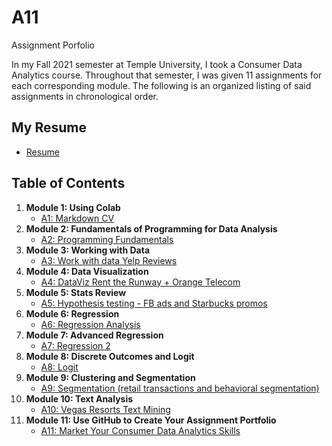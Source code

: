 # A11
Assignment Porfolio

In my Fall 2021 semester at Temple University, I took a Consumer Data Analytics course. Throughout that semester, I was given 11 assignments for each corresponding module. The following is an organized listing of said assignments in chronological order. 

## My Resume
- [Resume](https://colab.research.google.com/drive/1bBK4qZYEVMJtMc5Qv9xVfAQFLTrNyZsw)

## Table of Contents
1. **Module 1: Using Colab**
   - [A1: Markdown CV](https://colab.research.google.com/drive/11750Q__-_-aNDH4-KzfMGfrd3ZfLDQuk)
2. **Module 2: Fundamentals of Programming for Data Analysis**
   - [A2: Programming Fundamentals](https://colab.research.google.com/drive/1ghzdrmIutfLEQTD1ufVNz0Xh7KSwsrco)
3. **Module 3: Working with Data**
   - [A3: Work with data Yelp Reviews](https://colab.research.google.com/drive/1gra_WdUcqLaW1rPAXtEEkWst5QtlI9TO)
4. **Module 4: Data Visualization**
   - [A4: DataViz Rent the Runway + Orange Telecom](https://colab.research.google.com/drive/1IHLCQaOh6dUm-bNzvj4mZBsln0i72y8i)
5. **Module 5: Stats Review**
   - [A5: Hypothesis testing - FB ads and Starbucks promos](https://colab.research.google.com/drive/1mA1gio1RWyBirKEv5WEYmPRF-L4yUoif)
6. **Module 6: Regression**
   - [A6: Regression Analysis](https://colab.research.google.com/drive/1OGFEStXK33ZwtDJ8z-EQpk-yiMurr9ev)
7. **Module 7: Advanced Regression**
   - [A7: Regression 2](https://colab.research.google.com/drive/1LMuydsZ1Nqlqd2nHtmxomSfeJcW_Q6x-)
8. **Module 8: Discrete Outcomes and Logit**
   - [A8: Logit](https://colab.research.google.com/drive/1jA8YMEwFG1MrsOlmPbEwQH6gyP39HPKg)
9. **Module 9: Clustering and Segmentation**
   - [A9: Segmentation (retail transactions and behavioral segmentation)](https://colab.research.google.com/drive/1otmy5uQ4OqESnVRVCakzo2E2XRRNsfNG)
10. **Module 10: Text Analysis**
    - [A10: Vegas Resorts Text Mining](https://colab.research.google.com/drive/1w9UpDWNO3RFQLVAcAbNSlXyqg6RSvI45)
11. **Module 11: Use GitHub to Create Your Assignment Portfolio**
    - [A11: Market Your Consumer Data Analytics Skills](https://github.com/rargabr1/A11/blob/main/README.md)
